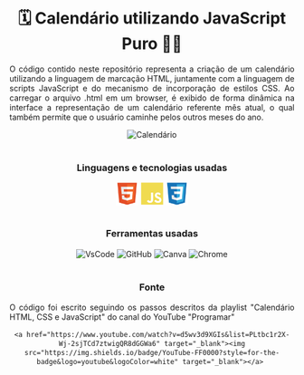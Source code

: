 <h1 align="center"> 🗓️ Calendário utilizando JavaScript Puro 👨‍💻</h1>

<p align="justify"> O código contido neste repositório representa a criação de um calendário utilizando a linguagem de marcação HTML, juntamente com a linguagem de scripts JavaScript e do mecanismo 
de incorporação de estilos CSS. Ao carregar o arquivo .html em um browser, é exibido de forma dinâmica na interface a representação de um calendário referente mês atual, o qual 
também permite que o usuário caminhe pelos outros meses do ano. </p>

<div align="center">
  <img alt="Calendário" width="200" weight="200"  src="https://cdn-icons.flaticon.com/png/512/297/premium/297443.png?token=exp=1640887198~hmac=31661ec90ddf9ff0541ca7c1da5c8cfc">
</div>

<br>

<div align="center" style="display: inline_block;">
  <h3> Linguagens e tecnologias usadas </h3>
  <img align="center" alt="HTML" height="40" width="40" src="https://raw.githubusercontent.com/devicons/devicon/master/icons/html5/html5-original.svg">
  <img align="center" alt="JS" height="40" width="40" src="https://raw.githubusercontent.com/devicons/devicon/master/icons/javascript/javascript-plain.svg">
  <img align="center" alt="CSS" height="40" width="40" src="https://raw.githubusercontent.com/devicons/devicon/master/icons/css3/css3-original.svg">
</div>

<br>

<div align="center" style="display: inline_block;">
  <h3> Ferramentas usadas </h3>
  <img align="center" alt="VsCode" height="40" width="40" src="https://cdn.jsdelivr.net/gh/devicons/devicon/icons/vscode/vscode-original.svg">
  <img align="center" alt="GitHub" height="40" width="40" src="https://cdn.jsdelivr.net/gh/devicons/devicon/icons/github/github-original.svg">
  <img align="center" alt="Canva" height="40" width="40" src="https://cdn.jsdelivr.net/gh/devicons/devicon/icons/canva/canva-original.svg">
  <img align="center" alt="Chrome" height="40" width="40" src="https://cdn.jsdelivr.net/gh/devicons/devicon/icons/chrome/chrome-original.svg" />
</div>

<br>

<div align="center"> 
  <h3> Fonte </h3>
  <p align="justify">
    O código foi escrito seguindo os passos descritos da playlist "Calendário HTML, CSS e JavaScript" do canal do YouTube "Programar"
    
    <a href="https://www.youtube.com/watch?v=d5wv3d9XGIs&list=PLtbc1r2X-Wj-2sjTCd7ztwigQR8dGGWa6" target="_blank"><img src="https://img.shields.io/badge/YouTube-FF0000?style=for-the-badge&logo=youtube&logoColor=white" target="_blank"></a> 
    
    
  </p>
</div>
